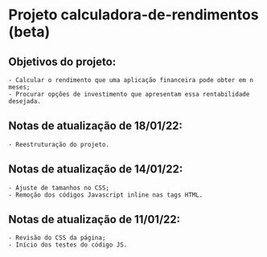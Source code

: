 # Projeto calculadora-de-rendimentos (beta)

## Objetivos do projeto:
    - Calcular o rendimento que uma aplicação financeira pode obter em n meses;
    - Procurar opções de investimento que apresentam essa rentabilidade desejada. 

## Notas de atualização de 18/01/22:
    - Reestruturação do projeto.

## Notas de atualização de 14/01/22:
    - Ajuste de tamanhos no CSS;
    - Remoção dos códigos Javascript inline nas tags HTML.

## Notas de atualização de 11/01/22:
    - Revisão do CSS da página;
    - Início dos testes do código JS.